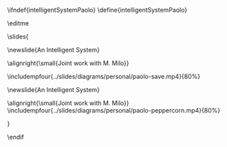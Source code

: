 \ifndef{intelligentSystemPaolo}
\define{intelligentSystemPaolo}

\editme

\slides{

\newslide{An Intelligent System}

\alignright{\small{Joint work with M. Milo}}

\includempfour{../slides/diagrams/personal/paolo-save.mp4}{80%}


\newslide{An Intelligent System}

\alignright{\small{Joint work with M. Milo}}
\includempfour{../slides/diagrams/personal/paolo-peppercorn.mp4}{80%}

}

\endif
